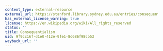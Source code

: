 ```yaml
---
content_type: external-resource
external_url: https://stanford.library.sydney.edu.au/entries/consequentialism/
has_external_license_warning: true
license: https://en.wikipedia.org/wiki/All_rights_reserved
status: ''
title: Consequentialism
uid: 9f9cc16f-d1e0-412e-9fe1-8c686f98cb53
wayback_url: ''
---
```

